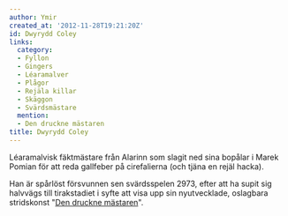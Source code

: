 ```yaml
---
author: Ymir
created_at: '2012-11-28T19:21:20Z'
id: Dwyrydd Coley
links:
  category:
  - Fyllon
  - Gingers
  - Léaramalver
  - Plågor
  - Rejäla killar
  - Skäggon
  - Svärdsmästare
  mention:
  - Den druckne mästaren
title: Dwyrydd Coley
---
```


Léaramalvisk fäktmästare från Alarinn som slagit ned sina bopålar i Marek Pomian för att reda
gallfeber på cirefalierna (och tjäna en rejäl hacka).

Han är spårlöst försvunnen sen svärdsspelen 2973, efter att ha supit sig halvvägs till tirakstadiet
i syfte att visa upp sin nyutvecklade, oslagbara stridskonst "[Den druckne mästaren]".

  [Den druckne mästaren]: Den_druckne_mästaren